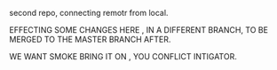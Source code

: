 second repo, connecting remotr from local.

EFFECTING SOME CHANGES HERE , IN A DIFFERENT BRANCH, TO BE MERGED TO THE MASTER BRANCH AFTER.

WE WANT SMOKE BRING IT ON , YOU CONFLICT INTIGATOR.

